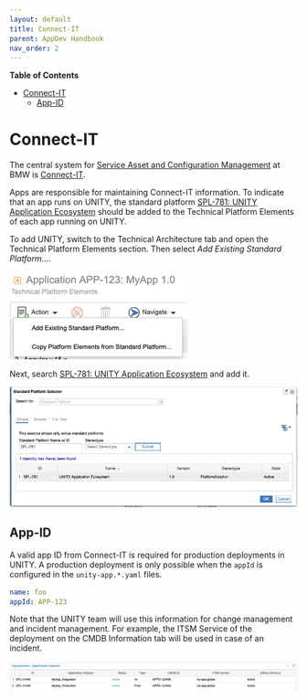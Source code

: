 ```yaml
---
layout: default
title: Connect-IT
parent: AppDev Handbook
nav_order: 2
---
```


**Table of Contents**

<!-- START doctoc generated TOC please keep comment here to allow auto update -->
<!-- DON'T EDIT THIS SECTION, INSTEAD RE-RUN doctoc TO UPDATE -->

- [Connect-IT](#connect-it)
  - [App-ID](#app-id)

<!-- END doctoc generated TOC please keep comment here to allow auto update -->

# Connect-IT

The central system
for [Service Asset and Configuration Management](https://wiki.en.it-processmaps.com/index.php/Service_Asset_and_Configuration_Management)
at BMW is [Connect-IT](https://connectit.muc).

Apps are responsible for maintaining Connect-IT information. To indicate that an app runs on UNITY, the standard
platform [SPL-781: UNITY Application Ecosystem][SPL-781] should be added to the Technical Platform Elements of each app
running on UNITY.

To add UNITY, switch to the Technical Architecture tab and open the Technical Platform Elements section. Then select
*Add Existing Standard Platform...*.

![](../assets/connect-it-add-existing-spl.png)

Next, search [SPL-781: UNITY Application Ecosystem][SPL-781] and add it.

![](../assets/connect-it-spl-selector.png)

[SPL-781]: https://connectit.muc/ConITprod_ssl/ExternalAccess.aspx?AccessType=WorkMessage&Bookmark=3EF73F10A3414560849DC53A4D914D91

## App-ID

A valid app ID from Connect-IT is required for production deployments in UNITY.
A production deployment is only possible when the `appId` is configured in the `unity-app.*.yaml` files.

```yaml
name: foo
appId: APP-123
```

Note that the UNITY team will use this information for change management and incident management. For example, the ITSM
Service of the deployment on the CMDB Information tab will be used in case of an incident.

![](../assets/connect-it-itsm.png)
